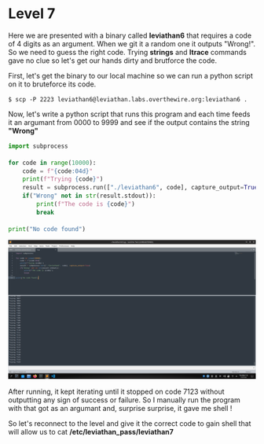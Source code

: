# Level 7

Here we are presented with a binary called **leviathan6** that requires a code of 4 digits as an argument. When we git it a random one it outputs "Wrong!". So we need to guess the right code. Trying **strings** and **ltrace** commands gave no clue so let's get our hands dirty and brutforce the code.

First, let's get the binary to our local machine so we can run a python script on it to bruteforce its code.

```console
$ scp -P 2223 leviathan6@leviathan.labs.overthewire.org:leviathan6 .
```

Now, let's write a python script that runs this program and each time feeds it an argumant from 0000 to 9999 and see if the output contains the string **"Wrong"**

```python
import subprocess

for code in range(10000):
	code = f"{code:04d}"
	print(f"Trying {code}")
	result = subprocess.run(["./leviathan6", code], capture_output=True)
	if("Wrong" not in str(result.stdout)):
		print(f"The code is {code}")
		break

print("No code found")
```

![alt text](LeviathanScreenshots/7.1.png)

After running, it kept iterating until it stopped on code 7123 without outputting any sign of success or failure. So I manually run the program with that got as an argumant and, surprise surprise, it gave me shell ! 

So let's reconnect to the level and give it the correct code to gain shell that will allow us to cat **/etc/leviathan_pass/leviathan7**